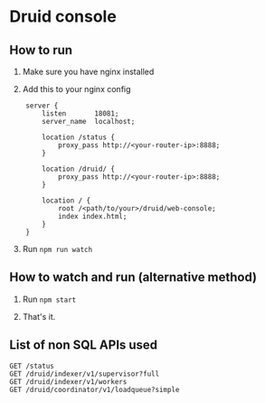 # Druid console

## How to run

1. Make sure you have nginx installed

2. Add this to your nginx config

```
    server {
        listen       18081;
        server_name  localhost;

        location /status {
            proxy_pass http://<your-router-ip>:8888;
        }

        location /druid/ {
            proxy_pass http://<your-router-ip>:8888;
        }

        location / {
            root /<path/to/your>/druid/web-console;
            index index.html;
        }
    }
```

3. Run `npm run watch`

## How to watch and run (alternative method)

1. Run `npm start`

2. That's it.

## List of non SQL APIs used

```
GET /status
GET /druid/indexer/v1/supervisor?full
GET /druid/indexer/v1/workers
GET /druid/coordinator/v1/loadqueue?simple
```
